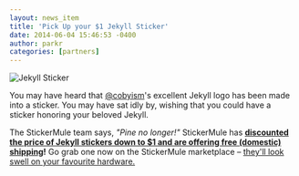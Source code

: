 ```yaml
---
layout: news_item
title: 'Pick Up your $1 Jekyll Sticker'
date: 2014-06-04 15:46:53 -0400
author: parkr
categories: [partners]
---
```


![Jekyll Sticker](/img/jekyll-sticker.jpg)

You may have heard that [@cobyism](https://github.com/cobyism)'s excellent
Jekyll logo has been made into a sticker. You may have sat idly by, wishing
that you could have a sticker honoring your beloved Jekyll.

The StickerMule team says, *"Pine no longer!"* StickerMule has **[discounted the
price of Jekyll stickers down to $1 and are offering free (domestic)
shipping](https://www.stickermule.com/marketplace/825-jekyll-stickers)!**
Go grab one now on the StickerMule marketplace – [they'll look
swell on your favourite hardware.](https://twitter.com/parkr/status/430826309707902976/photo/1)

